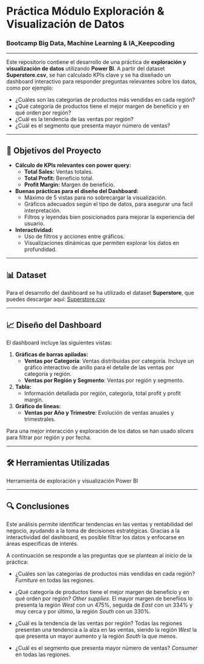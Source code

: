 # Práctica Módulo Exploración & Visualización de Datos
### Bootcamp Big Data, Machine Learning & IA_Keepcoding
___

Este repositorio contiene el desarrollo de una práctica de **exploración y visualización de datos** utilizando **Power BI**. A partir del dataset **Superstore.csv**, se han calculado KPIs clave y se ha diseñado un dashboard 
interactivo para responder preguntas relevantes sobre los datos, como por ejemplo:

- ¿Cuáles son las categorías de productos más vendidas en cada región?
- ¿Qué categoría de productos tiene el mejor margen de beneficio y en qué orden por región?
- ¿Cuál es la tendencia de las ventas por región?
- ¿Cuál es el segmento que presenta mayor número de ventas?

---

## 🎯 Objetivos del Proyecto
- **Cálculo de KPIs relevantes con power query:**  
  - **Total Sales:** Ventas totales.  
  - **Total Profit:** Beneficio total.  
  - **Profit Margin:** Margen de beneficio.  
- **Buenas prácticas para el diseño del Dashboard:**  
  - Máximo de 5 vistas para no sobrecargar la visualización.  
  - Gráficos adecuados según el tipo de datos, para asegurar una facil interpretación.  
  - Filtros y leyendas bien posicionados para mejorar la experiencia del usuario.
- **Interactividad:**  
  - Uso de filtros y acciones entre gráficos.  
  - Visualizaciones dinámicas que permiten explorar los datos en profundidad.  

---

## 📊 Dataset
Para el desarrollo del dashboard se ha utilizado el dataset **Superstore**, que puedes descargar aquí: [Superstore.csv](https://archive.ics.uci.edu/dataset/9/auto+mpg)  

---

## 📈 Diseño del Dashboard
El dashboard incluye las siguientes vistas:

1. **Gráficas de barras apiladas:**
   - **Ventas por Categoría**: Ventas distribuidas por categoría. Incluye un gráfico interactivo de anillo para el detalle de las ventas por categoría y región.
   - **Ventas por Región y Segmento**: Ventas por región y segmento.
2. **Tabla:**  
   - Información detallada por región, categoría, total profit y profit margin.
3. **Gráfico de líneas:**  
   - **Ventas por Año y Trimestre**: Evolución de ventas anuales y trimestrales.

Para una mejor interacción y exploración de los datos se han usado *slicers* para filtrar por región y por fecha.

---

## 🛠️ Herramientas Utilizadas
Herramienta de exploración y visualización Power BI

___

## 🔍 Conclusiones 
Este análisis permite identificar tendencias en las ventas y rentabilidad del negocio, ayudando a la toma de decisiones estratégicas. Gracias a la interactividad del dashboard, es posible filtrar los datos y enfocarse en áreas específicas de interés.

A continuación se responde a las preguntas que se plantean al inicio de la práctica:

- ¿Cuáles son las categorías de productos más vendidas en cada región? *Furniture* en todas las regiones.
  
- ¿Qué categoría de productos tiene el mejor margen de beneficio y en qué orden por región? *Other supplies*. El mayor margen de benefiios lo presenta la región *West* con un 475%, seguida de *East* con un 334% y muy cerca y por último, la región *South* con un 330%.
  
- ¿Cuál es la tendencia de las ventas por región? Todas las regiones presentan una tendencia a la alza en las ventas, siendo la región *West* la que presenta un mayor aumento y la región *South* la que menos.
  
- ¿Cuál es el segmento que presenta mayor número de ventas? *Consumer* en todas las regiones.

  


